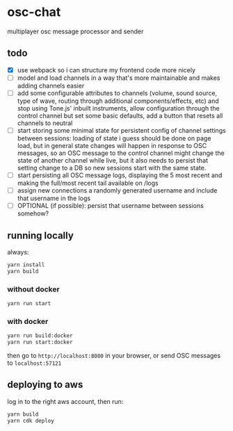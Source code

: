 # osc-chat

multiplayer osc message processor and sender

## todo

- [x] use webpack so i can structure my frontend code more nicely
- [ ] model and load channels in a way that's more maintainable and makes adding channels easier
- [ ] add some configurable attributes to channels (volume, sound source, type of wave, routing through additional components/effects, etc) and stop using Tone.js' inbuilt instruments, allow configuration through the control channel but set some basic defaults, add a button that resets all channels to neutral
- [ ] start storing some minimal state for persistent config of channel settings between sessions: loading of state i guess should be done on page load, but in general state changes will happen in response to OSC messages, so an OSC message to the control channel might change the state of another channel while live, but it also needs to persist that setting change to a DB so new sessions start with the same state.
- [ ] start persisting all OSC message logs, displaying the 5 most recent and making the full/most recent tail available on /logs
- [ ] assign new connections a randomly generated username and include that username in the logs
- [ ] OPTIONAL (if possible): persist that username between sessions somehow?

## running locally

always:
```bash
yarn install
yarn build
```

### without docker

```bash
yarn run start
```

### with docker

```bash
yarn run build:docker
yarn run start:docker
```


then go to `http://localhost:8080` in your browser, or send OSC messages to `localhost:57121`

## deploying to aws

log in to the right aws account, then run:

```bash
yarn build
yarn cdk deploy
```
